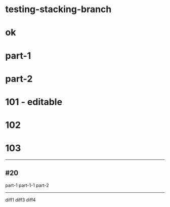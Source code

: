 # testing-stacking-branch
# ok
# part-1
# part-2
# 101 - editable
# 102
# 103
-------
#20
------
part-1
part-1-1
part-2

-----
diff1
diff3
diff4
